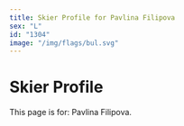 ```yaml
---
title: Skier Profile for Pavlina Filipova
sex: "L"
id: "1304"
image: "/img/flags/bul.svg" 
---
```


# Skier Profile

This page is for: Pavlina Filipova.
    